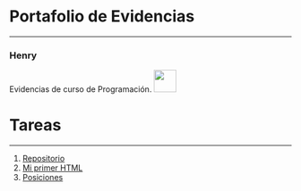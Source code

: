 #  Portafolio de Evidencias 
---
###  Henry
Evidencias de curso de Programación. <img src="https://gifimage.net/wp-content/uploads/2017/01/Pikachu-GIF-Image-for-Whatsapp-and-Facebook-26.gif" width="40" height="40"/>
#  Tareas

---

1. [ Repositorio ](https://github.com/PhantomLordd/henry)
2. [ Mi primer HTML ](https://github.com/PhantomLordd/henry/blob/main/T2-MiPrimerHTML/homework.html)
3. [ Posiciones](https://github.com/PhantomLordd/henry/blob/main/T3-Posiciones/homework.css)